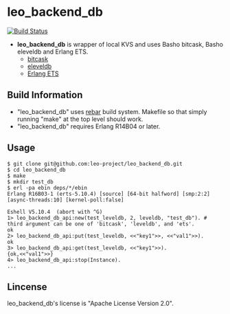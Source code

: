leo_backend_db
==============

[![Build Status](https://secure.travis-ci.org/leo-project/leo_backend_db.png?branch=master)](http://travis-ci.org/leo-project/leo_backend_db)

* **leo_backend_db** is wrapper of local KVS and uses Basho bitcask, Basho eleveldb and Erlang ETS.
  * [bitcask](https://github.com/basho/bitcask)
  * [eleveldb](https://github.com/basho/eleveldb)
  * [Erlang ETS](http://www.erlang.org/doc/man/ets.html)

## Build Information
  
* "leo_backend_db" uses [rebar](https://github.com/basho/rebar) build system. Makefile so that simply running "make" at the top level should work.
* "leo_backend_db" requires Erlang R14B04 or later.

## Usage

```
$ git clone git@github.com:leo-project/leo_backend_db.git
$ cd leo_backend_db
$ make
$ mkdir test_db
$ erl -pa ebin deps/*/ebin
Erlang R16B03-1 (erts-5.10.4) [source] [64-bit halfword] [smp:2:2] [async-threads:10] [kernel-poll:false]

Eshell V5.10.4  (abort with ^G)
1> leo_backend_db_api:new(test_leveldb, 2, leveldb, "test_db"). # third argument can be one of 'bitcask', 'leveldb', and 'ets'.
ok
2> leo_backend_db_api:put(test_leveldb, <<"key1">>, <<"val1">>).
ok
3> leo_backend_db_api:get(test_leveldb, <<"key1">>).
{ok,<<"val1">>}
4> leo_backend_db_api:stop(Instance).
...
```

## Lincense

leo_backend_db's license is "Apache License Version 2.0".